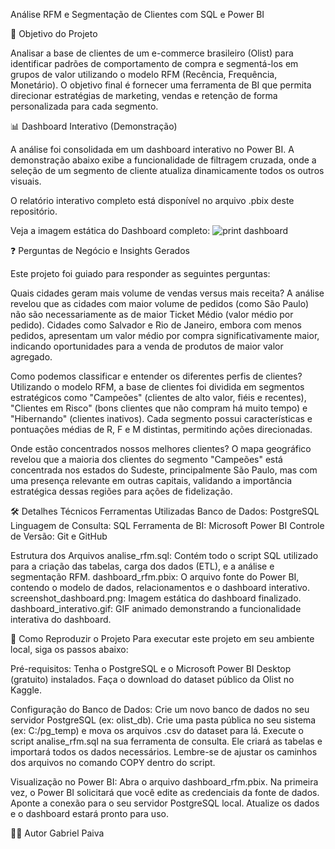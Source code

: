 Análise RFM e Segmentação de Clientes com SQL e Power BI

🎯 Objetivo do Projeto

Analisar a base de clientes de um e-commerce brasileiro (Olist) para identificar padrões de comportamento de compra e segmentá-los em grupos de valor utilizando o modelo RFM (Recência, Frequência, Monetário). O objetivo final é fornecer uma ferramenta de BI que permita direcionar estratégias de marketing, vendas e retenção de forma personalizada para cada segmento.

📊 Dashboard Interativo (Demonstração)

A análise foi consolidada em um dashboard interativo no Power BI. A demonstração abaixo exibe a funcionalidade de filtragem cruzada, onde a seleção de um segmento de cliente atualiza dinamicamente todos os outros visuais.

O relatório interativo completo está disponível no arquivo .pbix deste repositório.


Veja a imagem estática do Dashboard completo: ![print dashboard](https://github.com/user-attachments/assets/a121df9b-f250-4c04-8bd2-a4a2bcd6a1e2)




❓ Perguntas de Negócio e Insights Gerados

Este projeto foi guiado para responder as seguintes perguntas:

Quais cidades geram mais volume de vendas versus mais receita?
A análise revelou que as cidades com maior volume de pedidos (como São Paulo) não são necessariamente as de maior Ticket Médio (valor médio por pedido). Cidades como Salvador e Rio de Janeiro, embora com menos pedidos, apresentam um valor médio por compra significativamente maior, indicando oportunidades para a venda de produtos de maior valor agregado.

Como podemos classificar e entender os diferentes perfis de clientes?
Utilizando o modelo RFM, a base de clientes foi dividida em segmentos estratégicos como "Campeões" (clientes de alto valor, fiéis e recentes), "Clientes em Risco" (bons clientes que não compram há muito tempo) e "Hibernando" (clientes inativos). Cada segmento possui características e pontuações médias de R, F e M distintas, permitindo ações direcionadas.

Onde estão concentrados nossos melhores clientes?
O mapa geográfico revelou que a maioria dos clientes do segmento "Campeões" está concentrada nos estados do Sudeste, principalmente São Paulo, mas com uma presença relevante em outras capitais, validando a importância estratégica dessas regiões para ações de fidelização.

🛠️ Detalhes Técnicos
Ferramentas Utilizadas
Banco de Dados: PostgreSQL
Linguagem de Consulta: SQL
Ferramenta de BI: Microsoft Power BI
Controle de Versão: Git e GitHub

Estrutura dos Arquivos
analise_rfm.sql: Contém todo o script SQL utilizado para a criação das tabelas, carga dos dados (ETL), e a análise e segmentação RFM.
dashboard_rfm.pbix: O arquivo fonte do Power BI, contendo o modelo de dados, relacionamentos e o dashboard interativo.
screenshot_dashboard.png: Imagem estática do dashboard finalizado.
dashboard_interativo.gif: GIF animado demonstrando a funcionalidade interativa do dashboard.

🚀 Como Reproduzir o Projeto
Para executar este projeto em seu ambiente local, siga os passos abaixo:

Pré-requisitos:
Tenha o PostgreSQL e o Microsoft Power BI Desktop (gratuito) instalados.
Faça o download do dataset público da Olist no Kaggle.

Configuração do Banco de Dados:
Crie um novo banco de dados no seu servidor PostgreSQL (ex: olist_db).
Crie uma pasta pública no seu sistema (ex: C:/pg_temp) e mova os arquivos .csv do dataset para lá.
Execute o script analise_rfm.sql na sua ferramenta de consulta. Ele criará as tabelas e importará todos os dados necessários. Lembre-se de ajustar os caminhos dos arquivos no comando COPY dentro do script.

Visualização no Power BI:
Abra o arquivo dashboard_rfm.pbix.
Na primeira vez, o Power BI solicitará que você edite as credenciais da fonte de dados. Aponte a conexão para o seu servidor PostgreSQL local.
Atualize os dados e o dashboard estará pronto para uso.

👨‍💻 Autor
Gabriel Paiva
